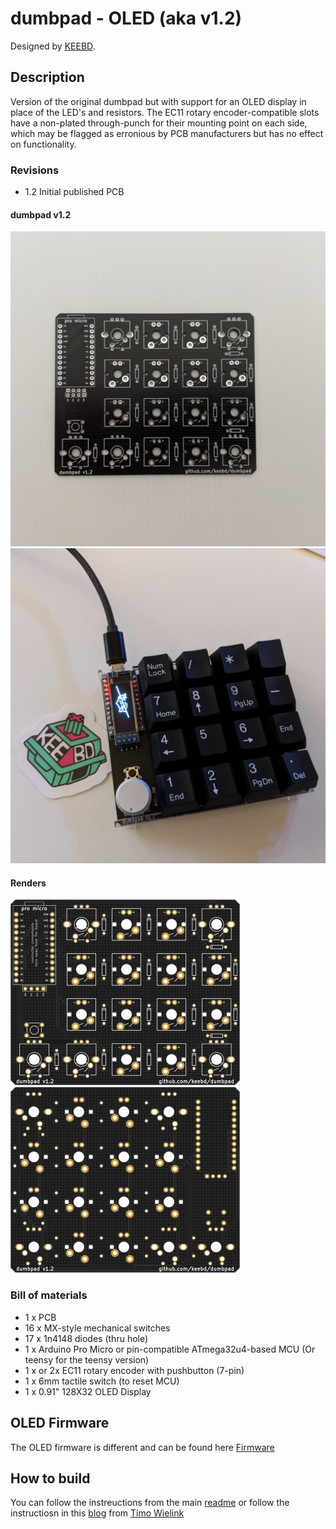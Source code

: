 # dumbpad - OLED (aka v1.2)

Designed by [KEEBD](https://www.keebd.com).

## Description

Version of the original dumbpad but with support for an OLED display in place of the LED's and resistors.
The EC11 rotary encoder-compatible slots have a non-plated through-punch for their mounting point on each side, which may be flagged as erronious by PCB manufacturers but has no effect on functionality.


### Revisions

- 1.2 Initial published PCB


#### dumbpad v1.2

![pcbs](img/dumbpad_oled_v1_2_pcbs.png)
![finished](img/dumbpad_oled_v1_2_finished.png)


#### Renders

![front](img/dumbpad_oled_v1_2_front.png)
![back](img/dumbpad_oled_v1_2_back.png)


### Bill of materials
- 1 x PCB
- 16 x MX-style mechanical switches
- 17 x 1n4148 diodes (thru hole)
- 1 x Arduino Pro Micro or pin-compatible ATmega32u4-based MCU (Or teensy for the teensy version)
- 1 x or 2x EC11 rotary encoder with pushbutton (7-pin)
- 1 x 6mm tactile switch (to reset MCU)
- 1 x 0.91" 128X32 OLED Display


## OLED Firmware

The OLED firmware is different and can be found here [Firmware](https://docs.keebd.com/firmware/)

## How to build 
You can follow the instreuctions from the main [readme](https://github.com/imchipwood/dumbpad#getting-started) or follow the instructiosn in this [blog](https://www.timowielink.com/post/how-to-build-a-macropad) from [Timo Wielink](https://github.com/TimoWielink)
